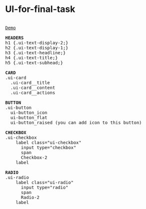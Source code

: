 # UI-for-final-task
<pre> 
<a href="https://omelenetskiy.github.io/UI-for-final-task">Demo</a>

<b>HEADERS</b>
h1 {.ui-text-display-2;} 
h2 {.ui-text-display-1;}
h3 {.ui-text-headline;}
h4 {.ui-text-title;}
h5 {.ui-text-subhead;}

<b>CARD</b>
.ui-card
  .ui-card__title
  .ui-card__content
  .ui-card__actions

<b>BUTTON</b>
.ui-button
  ui-button_icon
  ui-button_flat
  ui-button_raised (you can add icon to this button)

<b>CHECKBOX</b>
.ui-checkbox
    label class="ui-checkbox"
      input type="checkbox"
      span
      Checkbox-2
    label

<b>RADIO</b>
.ui-radio
    label class="ui-radio"
      input type="radio"
      span
      Radio-2
    label

</pre>